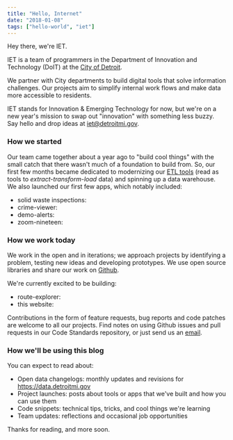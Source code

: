 ```yaml
---
title: "Hello, Internet"
date: "2018-01-08"
tags: ["hello-world", "iet"]
---
```


Hey there, we're IET.

IET is a team of programmers in the Department of Innovation and Technology (DoIT) at the [City of Detroit](http://www.detroitmi.gov/).

We partner with City departments to build digital tools that solve information challenges. Our projects aim to simplify internal work flows and make data more accessible to residents.

IET stands for Innovation & Emerging Technology for now, but we're on a new year's mission to swap out "innovation" with something less buzzy. Say hello and drop ideas at [iet@detroitmi.gov](mailto:iet@detroitmi.gov).

### How we started

Our team came together about a year ago to "build cool things" with the small catch that there wasn't much of a foundation to build from. So, our first few months became dedicated to modernizing our [ETL tools](https://github.com/CityOfDetroit/etl) (read as tools to *extract-transform-load* data) and spinning up a data warehouse. We also launched our first few apps, which notably included:

- solid waste inspections: 
- crime-viewer: 
- demo-alerts: 
- zoom-nineteen: 

### How we work today

We work in the open and in iterations; we approach projects by identifying a problem, testing new ideas and developing prototypes. We use open source libraries and share our work on [Github](https://github.com/CityOfDetroit).

We're currently excited to be building:

- route-explorer: 
- this website: 

Contributions in the form of feature requests, bug reports and code patches are welcome to all our projects. Find notes on using Github issues and pull requests in our Code Standards repository, or just send us an [email](mailto:iet@detroitmi.gov).

### How we'll be using this blog

You can expect to read about:

- Open data changelogs: monthly updates and revisions for https://data.detroitmi.gov 
- Project launches: posts about tools or apps that we've built and how you can use them
- Code snippets: technical tips, tricks, and cool things we're learning
- Team updates: reflections and occasional job opportunities

Thanks for reading, and more soon.

